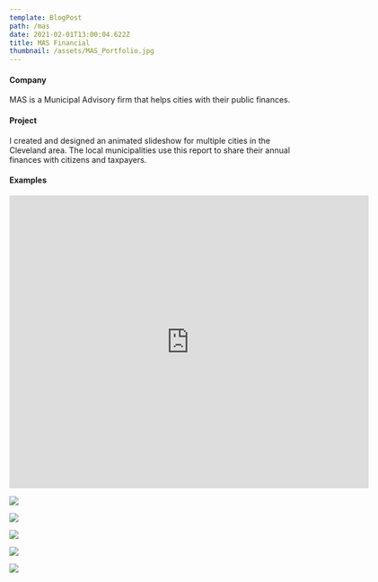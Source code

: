 ```yaml
---
template: BlogPost
path: /mas
date: 2021-02-01T13:00:04.622Z
title: MAS Financial
thumbnail: /assets/MAS_Portfolio.jpg
---
```

#### Company

MAS is a Municipal Advisory firm that helps cities with their public finances.

#### Project

I created and designed an animated slideshow for multiple cities in the Cleveland area. The local municipalities use this report to share their annual finances with citizens and taxpayers.

#### Examples

<iframe src="https://onedrive.live.com/embed?cid=F54DCB6A83AA29DB&resid=F54DCB6A83AA29DB%21108790&authkey=ADdrMWeU4Hr1WuQ&em=2" width="640" height="521" frameborder="0" scrolling="no"></iframe>

![](/assets/MAS_Slide_0.jpg)

![](/assets/MAS_Slide_1.png)

![](/assets/MAS_Slide_2.png)

![](/assets/MAS_Slide_3.png)

![](/assets/MAS_Slide_6.png)
